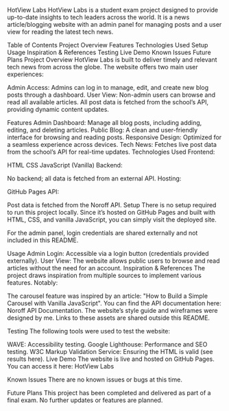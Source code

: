 HotView Labs
HotView Labs is a student exam project designed to provide up-to-date insights to tech leaders across the world. It is a news article/blogging website with an admin panel for managing posts and a user view for reading the latest tech news.

Table of Contents
Project Overview
Features
Technologies Used
Setup
Usage
Inspiration & References
Testing
Live Demo
Known Issues
Future Plans
Project Overview
HotView Labs is built to deliver timely and relevant tech news from across the globe. The website offers two main user experiences:

Admin Access: Admins can log in to manage, edit, and create new blog posts through a dashboard.
User View: Non-admin users can browse and read all available articles.
All post data is fetched from the school’s API, providing dynamic content updates.

Features
Admin Dashboard: Manage all blog posts, including adding, editing, and deleting articles.
Public Blog: A clean and user-friendly interface for browsing and reading posts.
Responsive Design: Optimized for a seamless experience across devices.
Tech News: Fetches live post data from the school’s API for real-time updates.
Technologies Used
Frontend:

HTML
CSS
JavaScript (Vanilla)
Backend:

No backend; all data is fetched from an external API.
Hosting:

GitHub Pages
API:

Post data is fetched from the Noroff API.
Setup
There is no setup required to run this project locally. Since it’s hosted on GitHub Pages and built with HTML, CSS, and vanilla JavaScript, you can simply visit the deployed site.

For the admin panel, login credentials are shared externally and not included in this README.

Usage
Admin Login: Accessible via a login button (credentials provided externally).
User View: The website allows public users to browse and read articles without the need for an account.
Inspiration & References
The project draws inspiration from multiple sources to implement various features. Notably:

The carousel feature was inspired by an article:
"How to Build a Simple Carousel with Vanilla JavaScript".
You can find the API documentation here:
Noroff API Documentation.
The website’s style guide and wireframes were designed by me. Links to these assets are shared outside this README.

Testing
The following tools were used to test the website:

WAVE: Accessibility testing.
Google Lighthouse: Performance and SEO testing.
W3C Markup Validation Service: Ensuring the HTML is valid (see results here).
Live Demo
The website is live and hosted on GitHub Pages. You can access it here:
HotView Labs

Known Issues
There are no known issues or bugs at this time.

Future Plans
This project has been completed and delivered as part of a final exam. No further updates or features are planned.
